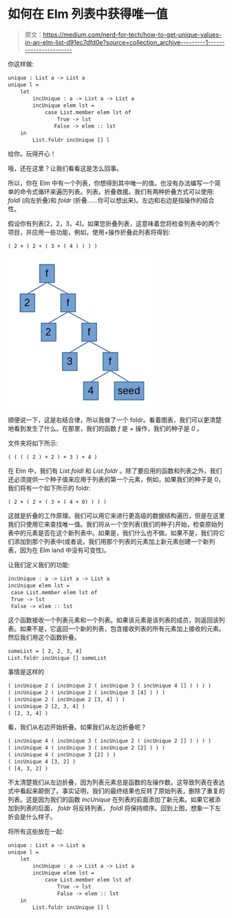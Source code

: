 # 如何在 Elm 列表中获得唯一值

> 原文：<https://medium.com/nerd-for-tech/how-to-get-unique-values-in-an-elm-list-d91ec7dfd0e?source=collection_archive---------1----------------------->

你这样做:

```
unique : List a -> List a
unique l = 
    let
        incUnique : a -> List a -> List a
        incUnique elem lst = 
            case List.member elem lst of
                True -> lst
               False -> elem :: lst
    in
        List.foldr incUnique [] l
```

给你。玩得开心！

哦，还在这里？让我们看看这是怎么回事。

所以，你在 Elm 中有一个列表，你想得到其中唯一的值。也没有办法编写一个简单的命令式循环来遍历列表。列表。折叠救援。我们有两种折叠方式可以使用: *foldl* (向左折叠)和 *foldr* (折叠……你可以想出来)。左边和右边是指操作的结合性。

假设你有列表[2，2，3，4]。如果您折叠列表，这意味着您将检查列表中的两个项目，并应用一些功能，例如，使用+操作折叠此列表将得到:

```
( 2 + ( 2 + ( 3 + ( 4 ) ) ) )
```

![](img/cb7cae55c2b93c6d69655e4be23e8632.png)

顺便说一下，这是右结合律，所以我做了一个 foldr。看着图表，我们可以更清楚地看到发生了什么。在那里，我们的函数 *f* 是 *+* 操作，我们的种子是 *0* 。

文件夹将如下所示:

```
( ( ( ( 2 ) + 2 ) + 3 ) + 4 )
```

在 Elm 中，我们有 *List.foldl* 和 *List.foldr* 。除了要应用的函数和列表之外，我们还必须提供一个种子值来应用于列表的第一个元素，例如，如果我们的种子是 0，我们将有一个如下所示的 foldr:

```
( 2 + ( 2 + ( 3 + ( 4 + 0) ) ) )
```

这就是折叠的工作原理。我们可以用它来进行更高级的数据结构遍历，但是在这里我们只使用它来查找唯一值。我们将从一个空列表(我们的种子)开始，检查原始列表中的元素是否在这个新列表中。如果是，我们什么也不做。如果不是，我们将它们添加到那个列表中(或者说，我们用那个列表的元素加上新元素创建一个新列表，因为在 Elm land 中没有可变性)。

让我们定义我们的功能:

```
incUnique : a -> List a -> List a
incUnique elem lst =
 case List.member elem lst of
 True -> lst
 False -> elem :: lst
```

这个函数接收一个列表元素和一个列表。如果该元素是该列表的成员，则返回该列表。如果不是，它返回一个新的列表，包含接收列表的所有元素加上接收的元素。然后我们用这个函数折叠。

```
someList = [ 2, 2, 3, 4]
List.foldr incUnique [] someList
```

事情是这样的

```
( incUnique 2 ( incUnique 2 ( incUnique 3 ( incUnique 4 [] ) ) ) )
( incUnique 2 ( incUnique 2 ( incUnique 3 [4] ) ) )
( incUnique 2 ( incUnique 2 [3, 4] ) )
( incUnique 2 [2, 3, 4] )
( [2, 3, 4] )
```

看，我们从右边开始折叠。如果我们从左边折叠呢？

```
( incUnique 4 ( incUnique 3 ( incUnique 2 ( incUnique 2 [] ) ) ) )
( incUnique 4 ( incUnique 3 ( incUnique 2 [2] ) ) )
( incUnique 4 ( incUnique 3 [2] ) )
( incUnique 4 [3, 2] )
( [4, 3, 2] )
```

不太清楚我们从左边折叠，因为列表元素总是函数的左操作数。这导致列表在表达式中看起来颠倒了。事实证明，我们的最终结果也反转了原始列表，删除了重复的列表。这是因为我们的函数 *incUnique* 在列表的前面添加了新元素。如果它被添加到列表的后面， *foldr* 将反转列表， *foldl* 将保持顺序。回到上图，想象一下左折会是什么样子。

将所有这些放在一起:

```
unique : List a -> List a
unique l = 
    let
        incUnique : a -> List a -> List a
        incUnique elem lst = 
            case List.member elem lst of
                True -> lst
                False -> elem :: lst
    in
        List.foldr incUnique [] l
```